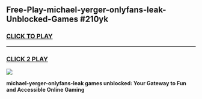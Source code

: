 
## Free-Play-michael-yerger-onlyfans-leak-Unblocked-Games #210yk
<h3>
<a href="https://news.freeplayer.one?title=michael-yerger-onlyfans-leak&ref=8M">CLICK TO PLAY</a></h3>
<hr>

<h3>
<a href="https://news.freeplayer.one?title=michael-yerger-onlyfans-leak&ref=8M">CLICK 2 PLAY</a>
  
</h3>

<a href="https://news.freeplayer.one?title=michael-yerger-onlyfans-leak&ref=8M"><img src="https://clearcache.store/games.png"></a>


**michael-yerger-onlyfans-leak games unblocked: Your Gateway to Fun and Accessible Online Gaming**
